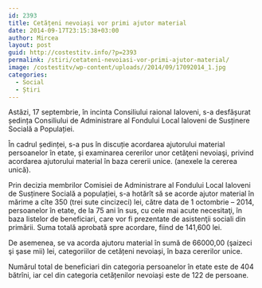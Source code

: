 ```yaml
---
id: 2393
title: Cetățeni nevoiași vor primi ajutor material
date: 2014-09-17T23:15:38+03:00
author: Mircea
layout: post
guid: http://costestitv.info/?p=2393
permalink: /stiri/cetateni-nevoiasi-vor-primi-ajutor-material/
image: /costestitv/wp-content/uploads//2014/09/17092014_1.jpg
categories:
  - Social
  - Știri
---
```

Astăzi, 17 septembrie, în incinta Consiliului raional Ialoveni, s-a desfășurat ședința Consiliului de Administrare al Fondului Local Ialoveni de Susținere Socială a Populației.<!--more-->

În cadrul ședinței, s-a pus în discuție acordarea ajutorului material persoanelor în etate, și examinarea cererilor unor cetăţeni nevoiaşi, privind acordarea ajutorului material în baza cererii unice. (anexele la cererea unică).

Prin decizia membrilor Comisiei de Administrare al Fondului Local Ialoveni de Susținere Socială a populației, s-a hotărît să se acorde ajutor material în mărime a cîte 350 (trei sute cincizeci) lei, către data de 1 octombrie – 2014, persoanelor în etate, de la 75 ani în sus, cu cele mai acute necesitaţi, în baza listelor de beneficiari, care vor fi prezentate de asistenţii sociali din primării. Suma totală aprobată spre acordare, fiind de 141,600 lei.

De asemenea, se va acorda ajutoru material în sumă de 66000,00 (şaizeci şi şase mii) lei, categoriilor de cetățeni nevoiași, în baza cererilor unice.

Numărul total de beneficiari din categoria persoanelor în etate este de 404 bătrîni, iar cel din categoria cetățenilor nevoiași este de 122 de persoane.